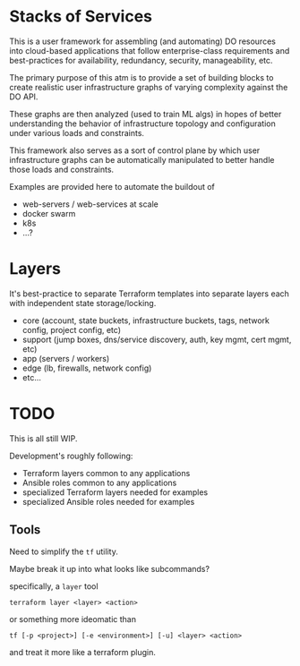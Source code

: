 
# Stacks of Services

This is a user framework for assembling (and automating) DO resources into
cloud-based applications that follow enterprise-class requirements and
best-practices for availability, redundancy, security, manageability, etc.

The primary purpose of this atm is to provide a set of building blocks to
create realistic user infrastructure graphs of varying complexity against the
DO API.

These graphs are then analyzed (used to train ML algs) in hopes of better
understanding the behavior of infrastructure topology and configuration under
various loads and constraints.

This framework also serves as a sort of control plane by which user
infrastructure graphs can be automatically manipulated to better handle those
loads and constraints.

Examples are provided here to automate the buildout of
- web-servers / web-services at scale
- docker swarm
- k8s
- ...?


# Layers

It's best-practice to separate Terraform templates into separate layers each
with independent state storage/locking.

- core (account, state buckets, infrastructure buckets, tags, network config,
  project config, etc)
- support (jump boxes, dns/service discovery, auth, key mgmt, cert mgmt, etc)
- app (servers / workers)
- edge (lb, firewalls, network config)
- etc...


# TODO

This is all still WIP.

Development's roughly following:

- Terraform layers common to any applications
- Ansible roles common to any applications
- specialized Terraform layers needed for examples
- specialized Ansible roles needed for examples


## Tools

Need to simplify the `tf` utility.

Maybe break it up into what looks like subcommands?

specifically, a `layer` tool

    terraform layer <layer> <action>

or something more ideomatic than

    tf [-p <project>] [-e <environment>] [-u] <layer> <action>

and treat it more like a terraform plugin.

